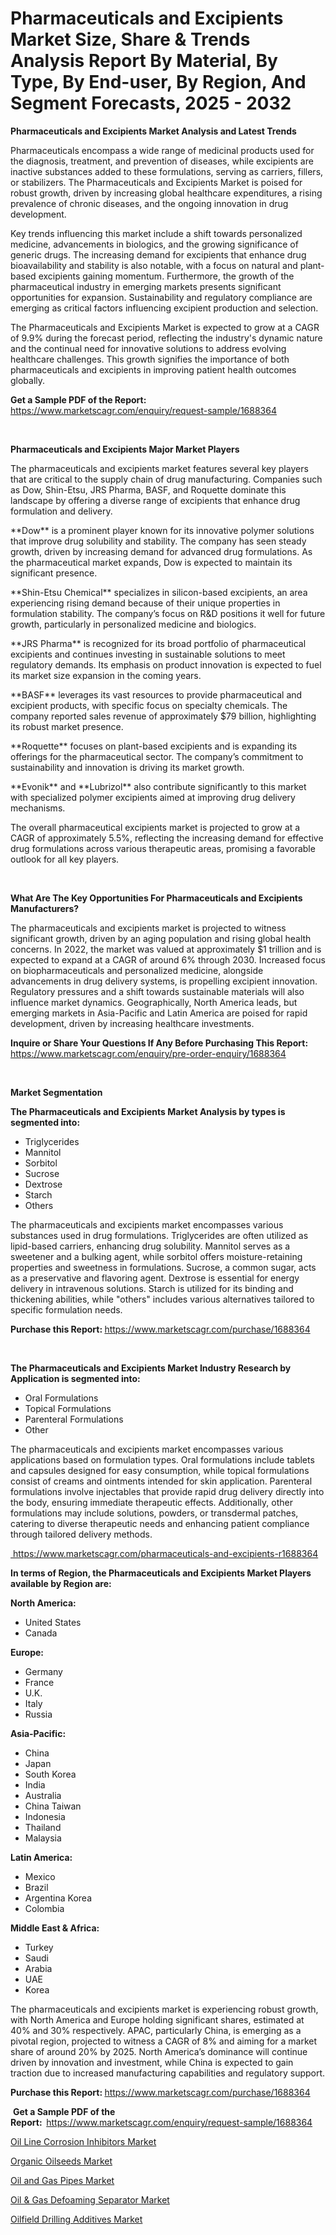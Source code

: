 <p><h1>Pharmaceuticals and Excipients Market Size, Share & Trends Analysis Report By Material, By Type, By End-user, By Region, And Segment Forecasts, 2025 - 2032</h1></p><p><strong>Pharmaceuticals and Excipients Market Analysis and Latest Trends</strong></p>
<p><p>Pharmaceuticals encompass a wide range of medicinal products used for the diagnosis, treatment, and prevention of diseases, while excipients are inactive substances added to these formulations, serving as carriers, fillers, or stabilizers. The Pharmaceuticals and Excipients Market is poised for robust growth, driven by increasing global healthcare expenditures, a rising prevalence of chronic diseases, and the ongoing innovation in drug development. </p><p>Key trends influencing this market include a shift towards personalized medicine, advancements in biologics, and the growing significance of generic drugs. The increasing demand for excipients that enhance drug bioavailability and stability is also notable, with a focus on natural and plant-based excipients gaining momentum. Furthermore, the growth of the pharmaceutical industry in emerging markets presents significant opportunities for expansion. Sustainability and regulatory compliance are emerging as critical factors influencing excipient production and selection. </p><p>The Pharmaceuticals and Excipients Market is expected to grow at a CAGR of 9.9% during the forecast period, reflecting the industry's dynamic nature and the continual need for innovative solutions to address evolving healthcare challenges. This growth signifies the importance of both pharmaceuticals and excipients in improving patient health outcomes globally.</p></p>
<p><strong>Get a Sample PDF of the Report:&nbsp;</strong> <a href="https://www.marketscagr.com/enquiry/request-sample/1688364?utm_campaign=2016&utm_medium=2&utm_source=Github&utm_content=ia&utm_term=06012025&utm_id=pharmaceuticals-and-excipients">https://www.marketscagr.com/enquiry/request-sample/1688364</a></p>
<p>&nbsp;</p>
<p><strong>Pharmaceuticals and Excipients Major Market Players</strong></p>
<p><p>The pharmaceuticals and excipients market features several key players that are critical to the supply chain of drug manufacturing. Companies such as Dow, Shin-Etsu, JRS Pharma, BASF, and Roquette dominate this landscape by offering a diverse range of excipients that enhance drug formulation and delivery.</p><p>**Dow** is a prominent player known for its innovative polymer solutions that improve drug solubility and stability. The company has seen steady growth, driven by increasing demand for advanced drug formulations. As the pharmaceutical market expands, Dow is expected to maintain its significant presence.</p><p>**Shin-Etsu Chemical** specializes in silicon-based excipients, an area experiencing rising demand because of their unique properties in formulation stability. The company’s focus on R&D positions it well for future growth, particularly in personalized medicine and biologics.</p><p>**JRS Pharma** is recognized for its broad portfolio of pharmaceutical excipients and continues investing in sustainable solutions to meet regulatory demands. Its emphasis on product innovation is expected to fuel its market size expansion in the coming years.</p><p>**BASF** leverages its vast resources to provide pharmaceutical and excipient products, with specific focus on specialty chemicals. The company reported sales revenue of approximately $79 billion, highlighting its robust market presence.</p><p>**Roquette** focuses on plant-based excipients and is expanding its offerings for the pharmaceutical sector. The company’s commitment to sustainability and innovation is driving its market growth.</p><p>**Evonik** and **Lubrizol** also contribute significantly to this market with specialized polymer excipients aimed at improving drug delivery mechanisms.</p><p>The overall pharmaceutical excipients market is projected to grow at a CAGR of approximately 5.5%, reflecting the increasing demand for effective drug formulations across various therapeutic areas, promising a favorable outlook for all key players.</p></p>
<p>&nbsp;</p>
<p><strong>What Are The Key Opportunities For Pharmaceuticals and Excipients Manufacturers?</strong></p>
<p><p>The pharmaceuticals and excipients market is projected to witness significant growth, driven by an aging population and rising global health concerns. In 2022, the market was valued at approximately $1 trillion and is expected to expand at a CAGR of around 6% through 2030. Increased focus on biopharmaceuticals and personalized medicine, alongside advancements in drug delivery systems, is propelling excipient innovation. Regulatory pressures and a shift towards sustainable materials will also influence market dynamics. Geographically, North America leads, but emerging markets in Asia-Pacific and Latin America are poised for rapid development, driven by increasing healthcare investments.</p></p>
<p><strong>Inquire or Share Your Questions If Any Before Purchasing This Report:</strong> <a href="https://www.marketscagr.com/enquiry/pre-order-enquiry/1688364?utm_campaign=2016&utm_medium=2&utm_source=Github&utm_content=ia&utm_term=06012025&utm_id=pharmaceuticals-and-excipients">https://www.marketscagr.com/enquiry/pre-order-enquiry/1688364</a></p>
<p>&nbsp;</p>
<p><strong>Market Segmentation</strong></p>
<p><strong>The Pharmaceuticals and Excipients Market Analysis by types is segmented into:</strong></p>
<p><ul><li>Triglycerides</li><li>Mannitol</li><li>Sorbitol</li><li>Sucrose</li><li>Dextrose</li><li>Starch</li><li>Others</li></ul></p>
<p><p>The pharmaceuticals and excipients market encompasses various substances used in drug formulations. Triglycerides are often utilized as lipid-based carriers, enhancing drug solubility. Mannitol serves as a sweetener and a bulking agent, while sorbitol offers moisture-retaining properties and sweetness in formulations. Sucrose, a common sugar, acts as a preservative and flavoring agent. Dextrose is essential for energy delivery in intravenous solutions. Starch is utilized for its binding and thickening abilities, while "others" includes various alternatives tailored to specific formulation needs.</p></p>
<p><strong>Purchase this Report:&nbsp;</strong><a href="https://www.marketscagr.com/purchase/1688364?utm_campaign=2016&utm_medium=2&utm_source=Github&utm_content=ia&utm_term=06012025&utm_id=pharmaceuticals-and-excipients">https://www.marketscagr.com/purchase/1688364</a></p>
<p>&nbsp;</p>
<p><strong>The Pharmaceuticals and Excipients Market Industry Research by Application is segmented into:</strong></p>
<p><ul><li>Oral Formulations</li><li>Topical Formulations</li><li>Parenteral Formulations</li><li>Other</li></ul></p>
<p><p>The pharmaceuticals and excipients market encompasses various applications based on formulation types. Oral formulations include tablets and capsules designed for easy consumption, while topical formulations consist of creams and ointments intended for skin application. Parenteral formulations involve injectables that provide rapid drug delivery directly into the body, ensuring immediate therapeutic effects. Additionally, other formulations may include solutions, powders, or transdermal patches, catering to diverse therapeutic needs and enhancing patient compliance through tailored delivery methods.</p></p>
<p><a href="https://www.marketscagr.com/pharmaceuticals-and-excipients-r1688364?utm_campaign=2016&utm_medium=2&utm_source=Github&utm_content=ia&utm_term=06012025&utm_id=pharmaceuticals-and-excipients">&nbsp;https://www.marketscagr.com/pharmaceuticals-and-excipients-r1688364</a></p>
<p><strong>In terms of Region, the Pharmaceuticals and Excipients Market Players available by Region are:</strong></p>
<p>
    <p> <strong> North America: </strong>
        <ul>
            <li>United States</li>
            <li>Canada</li>
        </ul>
        </p> 
    <p> <strong> Europe: </strong>
        <ul>
            <li>Germany</li>
            <li>France</li>
            <li>U.K.</li>
            <li>Italy</li>
            <li>Russia</li>
        </ul>
        </p> 
    <p> <strong> Asia-Pacific: </strong>
        <ul>
            <li>China</li>
            <li>Japan</li>
            <li>South Korea</li>
            <li>India</li>
            <li>Australia</li>
            <li>China Taiwan</li>
            <li>Indonesia</li>
            <li>Thailand</li>
            <li>Malaysia</li>
        </ul>
        </p> 
    <p> <strong> Latin America: </strong>
        <ul>
            <li>Mexico</li>
            <li>Brazil</li>
            <li>Argentina Korea</li>
            <li>Colombia</li>
        </ul>
        </p> 
    <p> <strong> Middle East & Africa: </strong>
        <ul>
            <li>Turkey</li>
            <li>Saudi</li>
            <li>Arabia</li>
            <li>UAE</li>
            <li>Korea</li>
        </ul>
    </p>
    </p>
<p><p>The pharmaceuticals and excipients market is experiencing robust growth, with North America and Europe holding significant shares, estimated at 40% and 30% respectively. APAC, particularly China, is emerging as a pivotal region, projected to witness a CAGR of 8% and aiming for a market share of around 20% by 2025. North America’s dominance will continue driven by innovation and investment, while China is expected to gain traction due to increased manufacturing capabilities and regulatory support.</p></p>
<p><strong>Purchase this Report: </strong><a href="https://www.marketscagr.com/purchase/1688364?utm_campaign=2016&utm_medium=2&utm_source=Github&utm_content=ia&utm_term=06012025&utm_id=pharmaceuticals-and-excipients">https://www.marketscagr.com/purchase/1688364</a></p>
<p>&nbsp;<strong>Get a Sample PDF of the Report:&nbsp;&nbsp;</strong><a href="https://www.marketscagr.com/enquiry/request-sample/1688364?utm_campaign=2016&utm_medium=2&utm_source=Github&utm_content=ia&utm_term=06012025&utm_id=pharmaceuticals-and-excipients">https://www.marketscagr.com/enquiry/request-sample/1688364</a></p>
<p><strong></strong></p>
<p><p><a href="https://www.linkedin.com/pulse/forecasts-growth-opportunities-oil-line-corrosion-inhibitors-io5ze?utm_campaign=2016&utm_medium=2&utm_source=Github&utm_content=ia&utm_term=06012025&utm_id=pharmaceuticals-and-excipients">Oil Line Corrosion Inhibitors Market</a></p><p><a href="https://www.linkedin.com/pulse/strategic-overview-organic-oilseeds-market-industry-tactics-ng4ac?utm_campaign=2016&utm_medium=2&utm_source=Github&utm_content=ia&utm_term=06012025&utm_id=pharmaceuticals-and-excipients">Organic Oilseeds Market</a></p><p><a href="https://www.linkedin.com/pulse/detailed-examination-oil-gas-pipes-market-size-projecting-53lze?utm_campaign=2016&utm_medium=2&utm_source=Github&utm_content=ia&utm_term=06012025&utm_id=pharmaceuticals-and-excipients">Oil and Gas Pipes Market</a></p><p><a href="https://www.linkedin.com/pulse/oil-gas-defoaming-separator-market-forecast-projected-growth-otw6e?utm_campaign=2016&utm_medium=2&utm_source=Github&utm_content=ia&utm_term=06012025&utm_id=pharmaceuticals-and-excipients">Oil & Gas Defoaming Separator Market</a></p><p><a href="https://www.linkedin.com/pulse/global-study-oilfield-drilling-additives-market-from-2025-2032-hrktc?utm_campaign=2016&utm_medium=2&utm_source=Github&utm_content=ia&utm_term=06012025&utm_id=pharmaceuticals-and-excipients">Oilfield Drilling Additives Market</a></p></p>